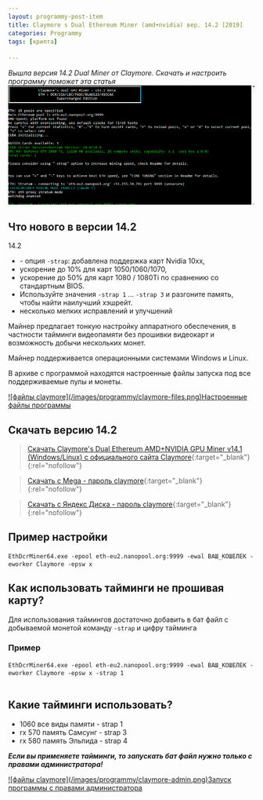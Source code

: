 ```yaml
---
layout: programmy-post-item
title: Claymore s Dual Ethereum Miner (amd+nvidia) вер. 14.2 [2019]
categories: Programmy
tags: [крипта]

---
```

*Вышла версия 14.2 Dual Miner от Claymore. Скачать и настроить программу поможет эта статья*
![My helpful screenshot](/images/programmy/claymore-miner-14.2.png)


## Что нового в версии 14.2

14.2
<ul>
  <li>- опция <code>-strap</code>: добавлена поддержка карт Nvidia 10xx, </li>
  <li>ускорение до 10% для карт 1050/1060/1070, </li>
  <li>ускорение до 50% для карт 1080 / 1080Ti по сравнению со стандартным BIOS. </li>
  <li>Используйте значения <code>-strap 1</code> ... <code>-strap 3</code> и разгоните память, чтобы найти наилучший хэшрейт. </li>
  <li>несколько мелких исправлений и улучшений</li>
</ul>


Майнер  предлагает тонкую настройку аппаратного обеспечения, в частности тайминги видеопамяти без прошивки видеокарт и возможность добычи нескольких монет. 

Майнер поддерживается операционными системами Windows и Linux.

В архиве с программой находятся настроенные файлы запуска под все поддерживаемые пулы и монеты.

<a href="/images/programmy/claymore-files.png" class="gray lightbox-image current">
![файлы claymore](/images/programmy/claymore-files.png)<span class="img-tit nev">Настроенные файлы программы</span>
</a>



## Скачать версию 14.2
> [Скачать Claymore's Dual Ethereum AMD+NVIDIA GPU Miner v14.1 (Windows/Linux) с официального сайта Claymore](https://claymore-dual.github.io/ru){:target="_blank"}{:rel="nofollow"}
 
> [Скачать с Mega - пароль claymore](https://mega.nz/#!CHRz1IYA!O9LUqx2BuQN3082evKOHa4KdjeNfW8JKn7zlkR0QO1o){:target="_blank"}{:rel="nofollow"}
 
>[Скачать с Яндекс Диска - пароль claymore](https://yadi.sk/d/Y9t7nBPooLx13Q){:target="_blank"}{:rel="nofollow"}

##  Пример настройки

```
EthDcrMiner64.exe -epool eth-eu2.nanopool.org:9999 -ewal ВАШ_КОШЕЛЕК -eworker Claymore -epsw x

```

##  Как использовать тайминги не прошивая карту?

Для использования таймингов достаточно добавить в бат файл с добываемой монетой команду <code>-strap</code> и цифру тайминга

###  Пример

```
EthDcrMiner64.exe -epool eth-eu2.nanopool.org:9999 -ewal ВАШ_КОШЕЛЕК -eworker Claymore -epsw x -strap 1


```
##  Какие тайминги использовать?

* 1060 все виды памяти - strap 1
* rx 570 память Самсунг - strap 3
* rx 580 память Эльпида - strap 4

***Если вы применяете тайминги, то запускать бат файл нужно только с правами администратора!***

<a href="/images/programmy/claymore-admin.png" class="gray lightbox-image current">
![файлы claymore](/images/programmy/claymore-admin.png)<span class="img-tit nev">Запуск программы с правами администратора</span>
</a>
